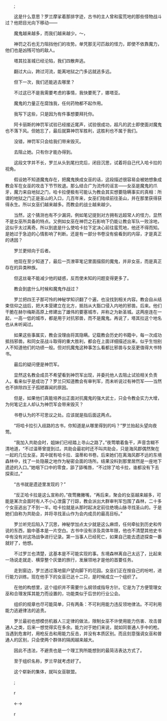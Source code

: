 　　;

　　这是什么意思？罗兰摩挲着那排字迹，古书的主人曾和蛮荒地的那些怪物战斗过？他把目光向下移动——

　　魔鬼越来越多，而我们越来越少。～，

　　神罚之石也无力阻挡他们的攻势。单凭那无可匹敌的怪力，即使不依靠魔力，他们也是凶残可怕的敌人。

　　塔其拉圣城已经沦陷，我们四散奔逃。

　　翻过大山，跨过河流，能离地狱之门多远就逃多远。

　　但下一次，我们还能逃去哪里？

　　不过这已不是我需要考虑的事情，我快要死了，娜塔亚。

　　魔鬼的力量正在腐蚀我，任何药物都不起作用。

　　我写下这些，只是因为有件事想要拜托你。

　　阿卡丽斯的神罚军试验已经接近尾声，试验很成功，超凡的武士即使面对魔鬼也不落下风。但她忘了，最后就算神罚军胜利，这胜利也不属于我们。

　　没错，神罚军只会给我们带来毁灭。

　　去阻止她。只有你才能办得到。

　　这段文字并不长，罗兰从头到尾扫完后，闭目沉思，试着将自己代入哈卡拉的视角。

　　假设她不知道魔鬼存在，把魔鬼换成女巫的话，这段描述很容易会被她想象成教会军在女巫的攻击下节节败退。那么结合广为流传的谣言——女巫是魔鬼的爪牙，魔力来自地狱之门，哈卡拉便极有可能认为教会其实想要隐瞒事实的真相：所谓的地狱之门正是圣山的入口，几百年来，女巫们陆续前往圣山，并在那里获得获得永生。所以女巫们越来越多。而教会的战士越来越少。

　　当然，这个猜测也有不少漏洞，例如笔记提到对方拥有远超常人的怪力，显然不是女巫所具备的特点。又例如女巫在神罚之石影响下仍能让教会军队一败涂地，这似乎太过离奇。所以到底是什么使哈卡拉下定决心前往蛮荒地，他还不得而知。是她过于急迫的心情影响了判断。还是有一部分书卷没有偷看到的内容，才是真正的诱因？

　　罗兰更倾向于后者。

　　他现在至少知道了，最后一页潦草笔记里面描叙的魔鬼，并非女巫，而是真正存在的异类种族。

　　但这丝毫不能减少他的疑惑，反而使未知的问题变得更多了。

　　教会到底什么时候和魔鬼作战过？

　　罗兰把四王子那可怜的神秘学知识翻了个遍，也没找到相关内容。教会自从结束信仰之战后，把大本营建立在北方，抵挡从大豁口侵入内地的邪兽。后来。他们干脆在赫尔梅斯高原上修建出了雄伟的要塞城市，并称之为新圣城。这两座连在一起，一高一低的城市，都是用于对抗邪兽，而不是魔鬼。再说了，塔其拉这个地名也从未听闻过。

　　如果这些事属实，教会没理由将其隐瞒。记载教会历史的书籍中，每一次成功抵挡邪兽。和同女巫战斗取得的重大胜利，都会在上面详细描述出来。似乎生怕别人不知道他们的功绩一般。但对抗魔鬼这种事怎么看都比邪兽与女巫更值得大书特书。

　　最后的疑问便是神罚军。

　　显然这名教会成员不希望看到神罚军出现，并委托他人去阻止试验相关负责人。看来似乎是成功了？罗兰只知道教会有审判军，而未听说过有神罚军——当然也不排除四王子孤陋寡闻的原因。

　　但是，如果他们真能培养出正面对抗魔鬼的强大武士，只会令教会实力大增，为何笔记主人却认为神罚军会带来毁灭？

　　书卷认为的不可思议之处。应该就是指后面这两点。

　　“将哈卡拉引入歧路的古书，你知道是从哪里得到的吗？”罗兰抬起头望向夜莺。

　　“我加入共助会时，姐妹们已经踏上寻山之路了。”夜莺嚼着鱼干，声音含糊不清地道，“不过温蒂曾提到过。共助会最初时还不叫共助会，只是海风郡偶然聚在一起的几位女巫，其中就有哈卡拉、温蒂和书卷。后来她们在离海风郡不远的东境森林中，找了一处隐蔽之地作为秘密会面的场所。结果没料到那里居然是一座地下遗迹的入口。”她咽下口中的零食，舔了舔嘴唇，“不过除了哈卡拉，谁都没有下去探索过。”

　　“古书就是遗迹里发现的？”

　　“反正哈卡拉是这么宣称的，”夜莺撇撇嘴，“再后来，聚会的女巫越来越多，可能是某次会面时有人不小心泄露了行踪，教会派出大群审判军包围了森林，二十多个女巫逃出了不到一半。哈卡拉就是从那时起决定前往绝境山脉寻找圣山的。于是她们自称为共助会，并将寻找圣山作为会内成员的最高目标。”

　　罗兰听完后陷入了沉思，神秘学加点太少就是这么麻烦，任何牵扯到历史和传说的东西，脑中基本是一片空白。古书中没有涉及具体年限，他也不清楚其他史书中有没有对这场战争进行记录。第一当事人已经死亡，如果自己能去遗迹探查一番就好了，他想。

　　不过罗兰也清楚，这基本是不可能实现的事。东境森林离自己太远了，比起来一场说走就走、横穿整个灰堡的旅行，发展领地才是他的首要任务。

　　走到窗边，罗兰透过落地窗户望向脚下的花园。女巫们正在按自己的吩咐，进行能力训练。现在他手下的女巫已达十二只，是时候成立一个组织了。

　　在他的构想里，这个组织并不需要什么纲领或指导方针。它是为了方便管理女巫和合理发挥其能力而设置的，功能类似于后世的行业公会。

　　组织的规章也尽可能简单，只有两条：不可利用能力违反领地律法。不可利用能力逃避律法的追责。

　　罗兰最初也想模仿机器人三定律的做法，限制女巫不许使用能力伤害、攻击普通人之类，后来一想觉得实在多余。能力对于她们来说，就如同普通人手中的枪。当遇到危害时，用枪反击和用能力反击，并没有本质区别。而且刻意强调女巫和普通人的区别，只会使两个群体的隔阂越来越大。

　　因此不违法，不避责也是一个理工狗所能想到的最简洁表达方式了。

　　至于组织名称，罗兰早就考虑好了。

　　这个崭新的集体，就叫女巫联盟。

　　;

　　r

　　←→

　　r
